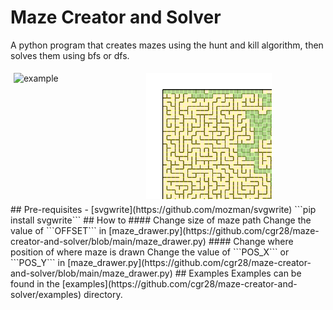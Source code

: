 # Maze Creator and Solver
A python program that creates mazes using the hunt and kill algorithm, then solves them using bfs or dfs.
<div class="row">
    <div class="column">
        <img src="https://raw.githubusercontent.com/cgr28/maze-creator-and-solver/main/examples/../../../../../../examples/no_path_30.svg" alt="example">
    </div>
    <div class="column">
        <img src="https://raw.githubusercontent.com/cgr28/maze-creator-and-solver/main/examples/bfs_30.svg" alt="example">
    </div>
</div>
## Pre-requisites
- [svgwrite](https://github.com/mozman/svgwrite) ```pip install svgwrite```
## How to
#### Change size of maze path
Change the value of ```OFFSET``` in [maze_drawer.py](https://github.com/cgr28/maze-creator-and-solver/blob/main/maze_drawer.py)
#### Change where position of where maze is drawn
Change the value of ```POS_X``` or ```POS_Y``` in [maze_drawer.py](https://github.com/cgr28/maze-creator-and-solver/blob/main/maze_drawer.py)
## Examples
Examples can be found in the [examples](https://github.com/cgr28/maze-creator-and-solver/examples) directory.

<style>
.row::after {
  content: "";
  clear: both;
  display: table;
}
.column {
  float: left;
  width: 40%;
  padding: 5px;
}
</style>